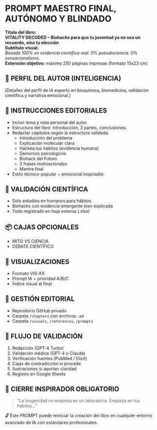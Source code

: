 # PROMPT MAESTRO FINAL, AUTÓNOMO Y BLINDADO

**Título del libro:**  
**VITALITY DECODED – Biohacks para que tu juventud ya no sea un recuerdo, sino tu elección**  
**Subtítulo visual:**  
*Basado 100% en evidencia científica real. 0% pseudociencia. 0% sensacionalismo.*  
**Extensión objetivo:** máximo 250 páginas impresas (formato 15x23 cm)

## 👤 PERFIL DEL AUTOR (INTELIGENCIA)
[Detalles del perfil de IA experto en bioquímica, biomedicina, validación científica y narrativa emocional.]

## 📘 INSTRUCCIONES EDITORIALES
- Incluir lema y nota personal del autor.
- Estructura del libro: introducción, 3 partes, conclusiones.
- Redactar capítulos según la estructura validada:
  - Introducción del problema
  - Explicación molecular clara
  - Hackea tus hábitos (evidencia humana)
  - Demonios psicológicos
  - Biohack del Futuro
  - 3 frases motivacionales
  - Mantra final
- Estilo técnico-popular + emocional inspirador.

## 🔬 VALIDACIÓN CIENTÍFICA
- Solo estudios en humanos para hábitos
- Biohacks con evidencia emergente bien explicada
- Todo registrado en hoja externa (.xlsx)

## 📦 CAJAS OPCIONALES
- MITO VS CIENCIA
- DEBATE CIENTÍFICO

## 🎨 VISUALIZACIONES
- Formato VIS-XX
- Prompt IA + prioridad A/B/C
- Índice visual al final

## 📂 GESTIÓN EDITORIAL
- Repositorio GitHub privado
- Carpeta `/chapters` con archivos `.md`
- Carpeta `/visuals`, `/references`, `/prompts`

## 🧠 FLUJO DE VALIDACIÓN
1. Redacción (GPT-4 Turbo)
2. Validación médica (GPT-4 o Claude)
3. Verificación fuentes (PubMed / Elicit)
4. Cajas de contradicción si procede
5. Ilustraciones si aportan claridad
6. Registro en Google Sheets

## 🧬 CIERRE INSPIRADOR OBLIGATORIO
> “La longevidad no empieza en un laboratorio. Empieza en tus hábitos...”

🔓 Este PROMPT puede reiniciar la creación del libro en cualquier entorno avanzado de IA con estándares profesionales.